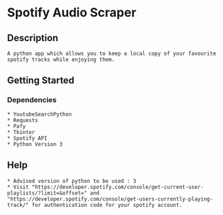 # Spotify Audio Scraper
## Description
```
A python app which allows you to keep a local copy of your favourite spotify tracks while enjoying them.
```
## Getting Started

### Dependencies
```
* YoutubeSearchPython
* Requests
* Pafy
* Tkinter
* Spotify API 
* Python Version 3
```
## Help
```
* Advised version of python to be used : 3
* Visit "https://developer.spotify.com/console/get-current-user-playlists/?limit=&offset=" and "https://developer.spotify.com/console/get-users-currently-playing-track/" for authentication code for your spotify account.
```
